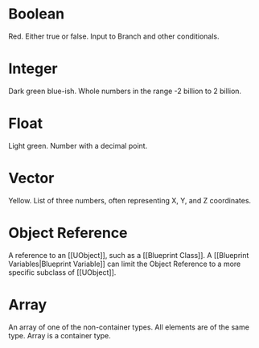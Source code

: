 # Boolean
Red.
Either true or false.
Input to Branch and other conditionals.

# Integer
Dark green blue-ish.
Whole numbers in the range -2 billion to 2 billion.

# Float
Light green.
Number with a decimal point.

# Vector
Yellow.
List of three numbers, often representing X, Y, and Z coordinates.

# Object Reference
A reference to an [[UObject]], such as a [[Blueprint Class]].
A [[Blueprint Variables|Blueprint Variable]] can limit the Object Reference to a more specific subclass of [[UObject]].

# Array
An array of one of the non-container types.
All elements are of the same type.
Array is a container type.